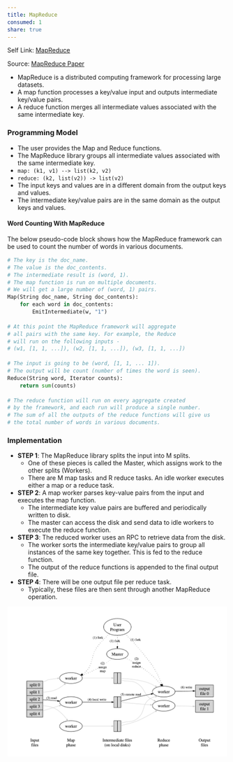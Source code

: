 ```yaml
---
title: MapReduce
consumed: 1
share: true
---
```


Self Link: [MapReduce](MapReduce.md)

Source: [MapReduce Paper](https://static.googleusercontent.com/media/research.google.com/en//archive/mapreduce-osdi04.pdf)

* MapReduce is a distributed computing framework for processing large datasets.
* A map function processes a key/value input and outputs intermediate key/value pairs. 
* A reduce function merges all intermediate values associated with the same intermediate key.

### Programming Model

* The user provides the Map and Reduce functions.
* The MapReduce library groups all intermediate values associated with the same intermediate key.
* `map: (k1, v1) --> list(k2, v2)`
* `reduce: (k2, list(v2)) -> list(v2)`
* The input keys and values are in a different domain from the output keys and values.
* The intermediate key/value pairs are in the same domain as the output keys and values.

#### Word Counting With MapReduce

The below pseudo-code block shows how the MapReduce framework can be used to count the number of words in various documents.

````python
# The key is the doc_name.
# The value is the doc_contents.
# The intermediate result is (word, 1).
# The map function is run on multiple documents.
# We will get a large number of (word, 1) pairs.
Map(String doc_name, String doc_contents):
	for each word in doc_contents:
		EmitIntermediate(w, "1")

# At this point the MapReduce framework will aggregate
# all pairs with the same key. For example, the Reduce
# will run on the following inputs - 
# (w1, [1, 1, ...]), (w2, [1, 1, ...]), (w3, [1, 1, ...])

# The input is going to be (word, [1, 1, ... 1]).
# The output will be count (number of times the word is seen).
Reduce(String word, Iterator counts):
	return sum(counts)

# The reduce function will run on every aggregate created
# by the framework, and each run will produce a single number.
# The sum of all the outputs of the reduce functions will give us
# the total number of words in various documents.
````

### Implementation

* **STEP 1**: The MapReduce library splits the input into M splits.
  * One of these pieces is called the Master, which assigns work to the other splits (Workers).
  * There are M map tasks and R reduce tasks. An idle worker executes either a map or a reduce task.
* **STEP 2**: A map worker parses key-value pairs from the input and executes the map function.
  * The intermediate key value pairs are buffered and periodically written to disk.
  * The master can access the disk and send data to idle workers to execute the reduce function.
* **STEP 3**: The reduced worker uses an RPC to retrieve data from the disk.
  * The worker sorts the intermediate key/value pairs to group all instances of the same key together. This is fed to the reduce function.
  * The output of the reduce functions is appended to the final output file.
* **STEP 4**: There will be one output file per reduce task.
  * Typically, these files are then sent through another MapReduce operation.

![Map Reduce Implementation.png](./2.%20Areas/Technology/Distributed%20Systems/Map%20Reduce%20Implementation.png)
